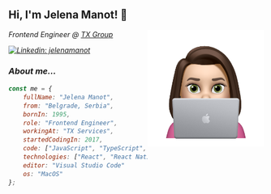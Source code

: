 <h2>Hi, I'm Jelena Manot! 👋</h2>
<img align='right' src="./image.png" width="230">
<p><em>Frontend Engineer @ <a href="https://tx.group/en">TX Group</a><br/>

[![Linkedin: jelenamanot](https://img.shields.io/badge/-jelenamanot-blue?style=flat-square&logo=Linkedin&logoColor=white&link=https://www.linkedin.com/in/jelenamanot/)](https://www.linkedin.com/in/jelenamanot/)

### About me...

```javascript
const me = {
    fullName: "Jelena Manot",
    from: "Belgrade, Serbia",
    bornIn: 1995,
    role: "Frontend Engineer",
    workingAt: "TX Services",
    startedCodingIn: 2017,
    code: ["JavaScript", "TypeScript", "HTML5", "CSS3"],
    technologies: ["React", "React Native", "Next.js", "Redux", "Redux Saga", "Storybook.js", "Styled Components", "Jest"],
    editor: "Visual Studio Code"
    os: "MacOS"
};
```


<!--
**jelenamanot/jelenamanot** is a ✨ _special_ ✨ repository because its `README.md` (this file) appears on your GitHub profile.

Here are some ideas to get you started:

- 🔭 I’m currently working on ...
- 🌱 I’m currently learning ...
- 👯 I’m looking to collaborate on ...
- 🤔 I’m looking for help with ...
- 💬 Ask me about ...
- 📫 How to reach me: ...
- 😄 Pronouns: ...
- ⚡ Fun fact: ...
-->
